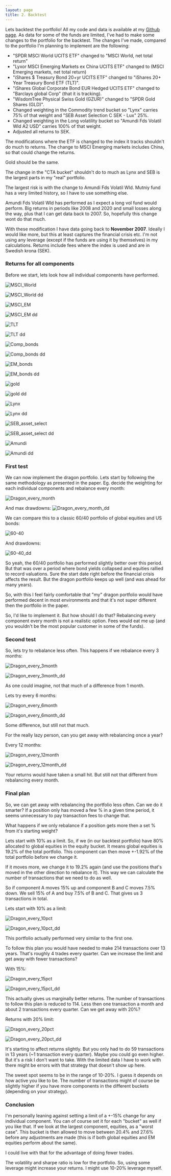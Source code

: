 ```yaml
---
layout: page
title: 2. Backtest
---
```


Lets backtest the portfolio! All my code and data is available at my [Github page](https://github.com/DriftwoodPalace/Dragon-Portfolio/tree/main/code). As data for some of the funds are limited, I've had to make some changes to the portfolio for the backtest. The changes I've made, compared to the portfolio I'm planning to implement are the following:

* "SPDR MSCI World UCITS ETF" changed to "MSCI World, net total return"
* "Lyxor MSCI Emerging Markets ex China UCITS ETF" changed to (MSCI Emerging markets, net total return)
* "iShares $ Treasury Bond 20+yr UCITS ETF" changed to "iShares 20+ Year Treasury Bond ETF (TLT)".
* "iShares Global Corporate Bond EUR Hedged UCITS ETF" changed to "Barclays global Corp" (that it is tracking).
* "WisdomTree Physical Swiss Gold (GZUR)" changed to "SPDR Gold Shares (GLD)".
* Changed weighting in the Commodity trend bucket so "Lynx" carries 75% of that weight and "SEB Asset Selection C SEK - Lux" 25%.
* Changed weighting in the Long volatility bucket so "Amundi Fds Volatil Wld A2 USD" carries 100% of that weight.
* Adjusted all returns to SEK.

The modifications where the ETF is changed to the index it tracks shouldn't do much to returns. The change to MSCI Emerging markets includes China, so that could change the returns.

Gold should be the same.

The change in the "CTA bucket" shouldn't do to much as Lynx and SEB is the largest parts in my "real" portfolio.

The largest risk is with the change to Amundi Fds Volatil Wld. Mutniy fund has a very limited history, so I have to use something else.   

Amundi Fds Volatil Wld has performed as I expect a long vol fund would perform. Big returns in periods like 2008 and 2020 and small losses along the way, plus that I can get data back to 2007. So, hopefully this change wont do that much. 

With these modification I have data going back to **November 2007**. Ideally I would like more, but this at least captures the financial crisis etc. I'm not using any leverage (except if the funds are using it by themselves) in my calculations. Returns include fees where the index is used and are in Swedish krona (SEK).

### Returns for all components

Before we start, lets look how all individual components have performed.

![MSCI_World](../assets/MSCI_World.png)

![MSCI_World dd](../assets/MSCI_World_dd.png)

![MSCI_EM](../assets/MSCI_EM.png)

![MSCI_EM dd](../assets/MSCI_EM_dd.png)

![TLT](../assets/tlt.png)

![TLT dd](../assets/tlt_dd.png)

![Comp_bonds](../assets/Comp_bonds.png)

![Comp_bonds dd](../assets/Comp_bonds_dd.png)

![EM_bonds](../assets/EM_bonds.png)

![EM_bonds dd](../assets/EM_bonds_dd.png)

![gold](../assets/gold.png)

![gold dd](../assets/gold_dd.png)

![Lynx](../assets/Lynx.png)

![Lynx dd](../assets/Lynx_dd.png)

![SEB_asset_select](../assets/SEB_asset_select.png)

![SEB_asset_select dd](../assets/SEB_asset_select_dd.png)

![Amundi](../assets/Amundi.png)

![Amundi dd](../assets/Amundi_dd.png)


### First test

We can now implement the dragon portfolio. Lets start by following the same methodology as presented in the paper. Eg. decide the weighting for each individual components and rebalance every month:

![Dragon_every_month](../assets/Dragon_every_month.png)

And max drawdowns:
![Dragon_every_month_dd](../assets/Dragon_every_month_dd.png)

We can compare this to a classic 60/40 portfolio of global equities and US bonds: 

![60-40](../assets/60-40.png)

And drawdowns:

![60-40_dd](../assets/60-40_dd.png)

So yeah, the 60/40 portfolio has performed slightly better over this period. But that was over a period where bond yields collapsed and equities rallied to record valuations. Sure the start date right before the financial crisis affects the result. But the dragon portfolio keeps up well (and was ahead for many years).

So, with this I feel fairly comfortable that "my" dragon portfolio would have performed decent in most environments and that it's not super different then the portfolio in the paper. 

So, I'd like to implement it. But how should I do that? Rebalancing every component every month is not a realistic option. Fees would eat me up (and you wouldn't be the most popular customer in some of the funds).


### Second test

So, lets try to rebalance less often. This happens if we rebalance every 3 months: 

![Dragon_every_3month](../assets/Dragon_every_3month.png)

![Dragon_every_3month_dd](../assets/Dragon_every_3month_dd.png)

As one could imagine, not that much of a difference from 1 month.

Lets try every 6 months:

![Dragon_every_6month](../assets/Dragon_every_6month.png)

![Dragon_every_6month_dd](../assets/Dragon_every_6month_dd.png)

Some difference, but still not that much. 

For the really lazy person, can you get away with rebalancing once a year?

Every 12 months:

![Dragon_every_12month](../assets/Dragon_every_12month.png)

![Dragon_every_12month_dd](../assets/Dragon_every_12month_dd.png)

Your returns would have taken a small hit. But still not that different from rebalancing every month.


### Final plan

So, we can get away with rebalancing the portfolio less often. Can we do it smarter? If a position only has moved a few % in a given time period, it seems unnecessary to pay transaction fees to change that.

What happens if we only rebalance if a position gets more then a set % from it's starting weight? 

Lets start with 10% as a limit. So, if we (in our backtest portfolio) have 80% allocated to global equities in the equity bucket. It means global equities is 19.2% of the total portfolio. This component can then move +-1.92% of the total portfolio before we change it. 

If it moves more, we change it to 19.2% again (and use the positions that's moved in the other direction to rebalance it). This way we can calculate the number of transactions that we need to do as well.

So if component A moves 15% up and component B and C moves 7.5% down. We sell 15% of A and buy 7.5% of B and C. That gives us 3 transactions in total.

Lets start with 10% as a limit:

![Dragon_every_10pct](../assets/Dragon_every_10pct.png)

![Dragon_every_10pct_dd](../assets/Dragon_every_10pct_dd.png)

This portfolio actually performed very similar to the first one.

To follow this plan you would have needed to make 214 transactions over 13 years. That's roughly 4 trades every quarter. Can we increase the limit and get away with fewer transactions?

With 15%:

![Dragon_every_15pct](../assets/Dragon_every_15pct.png)

![Dragon_every_15pct_dd](../assets/Dragon_every_15pct_dd.png)


This actually gives us marginally better returns. The number of transactions to follow this plan is reduced to 114. Less then one transaction a month and about 2 transactions every quarter. Can we get away with 20%?

Returns with 20% limit:

![Dragon_every_20pct](../assets/Dragon_every_20pct.png)

![Dragon_every_20pct_dd](../assets/Dragon_every_20pct_dd.png)

It's starting to affect returns slightly. But you only had to do 59 transactions in 13 years (~1 transaction every quarter). Maybe you could go even higher. But it's a risk I don't want to take. With the limited data I have to work with there might be errors with that strategy that doesn't show up here.

The sweet spot seems to be in the range of 10-20%. I guess it depends on how active you like to be. The number of transactions might of course be slightly higher if you have more components in the different buckets (depending on your strategy).

### Conclusion

I'm personally leaning against setting a limit of a +-15% change for any individual component. You can of course set it for each "bucket" as well if you like that. If we look at the largest component, equities, as a "worst case". This bucket is then allowed to move between 20.4% and 27.6% before any adjustments are made (this is if both global equities and EM equities perform about the same). 

I could live with that for the advantage of doing fewer trades.

The volatility and sharpe ratio is low for the portfolio. So, using some leverage might increase your returns. I might use 10-20% leverage myself.

